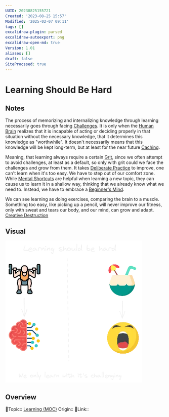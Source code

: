 ```yaml
---
UUID: 20230825155721
Created: '2023-08-25 15:57'
Modified: '2025-02-07 09:11'
tags: []
excalidraw-plugin: parsed
excalidraw-autoexport: png
excalidraw-open-md: true
Version: 1.01
aliases: []
draft: false
SiteProcssed: true
---
```


# Learning Should Be Hard

## Notes

The process of memorizing and internalizing knowledge through learning necessarily goes through facing [Challenges](/notes/struggle.md). It is only when the [Human Brain](/notes/human-brain.md) realizes that it is incapable of acting or deciding properly in that situation without the necessary knowledge, that it determines this knowledge as "worthwhile". It doesn't necessarily means that this knowledge will be kept long-term, but at least for the near future [Caching](/notes/caching.md).

Meaning, that learning always require a certain [Grit](/notes/grit.md), since we often attempt to avoid challenges, at least as a default, so only with grit could we face the challenges and grow from them. It takes [Deliberate Practice](/notes/deliberate-practice.md) to improve, one can't learn when it's too easy. We have to step out of our comfort zone. While [Mental Shortcuts](/notes/mental-shortcuts.md) are helpful when learning a new topic, they can cause us to learn it in a shallow way, thinking that we already know what we need to. Instead, we have to embrace a [Beginner's Mind](/notes/beginners-mind.md).

We can see learning as doing exercises, comparing the brain to a muscle. Something too easy, like picking up a pencil, will never improve our fitness, only with sweat and tears our body, and our mind, can grow and adapt. [Creative Destruction](/notes/creative-destruction.md)

## Visual

![learning should be hard.webp](/notes/learning-should-be-hard.webp)
## Overview
🔼Topic:: [Learning (MOC)](/mocs/learning-moc.md)
Origin::
🔗Link::

